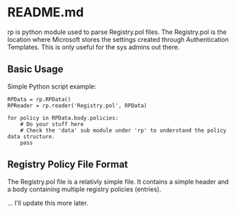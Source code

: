 README.md
=========

rp is python module used to parse Registry.pol files. The Registry.pol is the location where Microsoft stores the settings created through Authentication Templates. This is only useful for the sys admins out there.

## Basic Usage
Simple Python script example:

	RPData = rp.RPData()
	RPReader = rp.reader('Registry.pol', RPData)

	for policy in RPData.body.policies:
		# Do your stuff here
		# Check the 'data' sub module under 'rp' to understand the policy data structure.
		pass

## Registry Policy File Format
The Registry.pol file is a relativly simple file.  It contains a simple header and a body containing multiple registry policies (entries).

... I'll update this more later.

